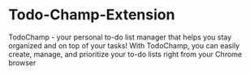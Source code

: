 # Todo-Champ-Extension
TodoChamp - your personal to-do list manager that helps you stay organized and on top of your tasks! With TodoChamp, you can easily create, manage, and prioritize your to-do lists right from your Chrome browser
